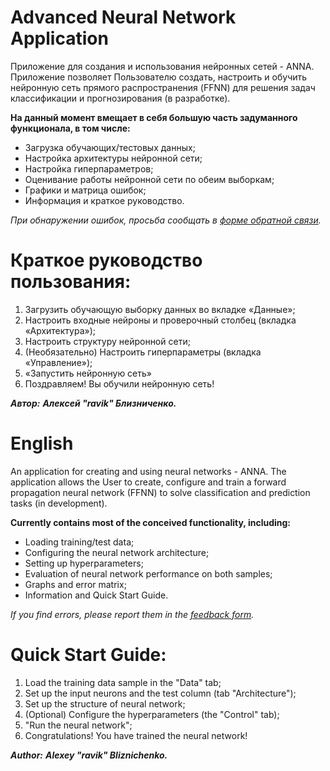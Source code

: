 # Advanced Neural Network Application

Приложение для создания и использования нейронных сетей - ANNA.
Приложение позволяет Пользователю создать, настроить и обучить нейронную сеть прямого распространения (FFNN) для решения задач классификации и прогнозирования (в разработке).

**На данный момент вмещает в себя большую часть задуманного функционала, в том числе:**
- Загрузка обучающих/тестовых данных;
- Настройка архитектуры нейронной сети;
- Настройка гиперпараметров;
- Оценивание работы нейронной сети по обеим выборкам;
- Графики и матрица ошибок;
- Информация и краткое руководство.

_При обнаружении ошибок, просьба сообщать в [форме обратной связи](https://forms.yandex.ru/u/6443d915d046880af1ef091f/)._

# Краткое руководство пользования:
1. Загрузить обучающую выборку данных во вкладке «Данные»;
2. Настроить входные нейроны и проверочный столбец (вкладка «Архитектура»);
3. Настроить структуру нейронной сети;
4. (Необязательно) Настроить гиперпараметры (вкладка «Управление»);
5. «Запустить нейронную сеть»
6. Поздравляем! Вы обучили нейронную сеть!

***Автор:***
***Алексей "ravik" Близниченко.***


# English

An application for creating and using neural networks - ANNA.
The application allows the User to create, configure and train a forward propagation neural network (FFNN) to solve classification and prediction tasks (in development).

**Currently contains most of the conceived functionality, including:**
- Loading training/test data;
- Configuring the neural network architecture;
- Setting up hyperparameters;
- Evaluation of neural network performance on both samples;
- Graphs and error matrix;
- Information and Quick Start Guide.

_If you find errors, please report them in the [feedback form](https://forms.yandex.ru/u/6443d915d046880af1ef091f/)._

# Quick Start Guide:
1. Load the training data sample in the "Data" tab;
2. Set up the input neurons and the test column (tab "Architecture");
3. Set up the structure of neural network;
4. (Optional) Configure the hyperparameters (the "Control" tab);
5. "Run the neural network";
6. Congratulations! You have trained the neural network!

***Author:***
***Alexey "ravik" Bliznichenko.***





